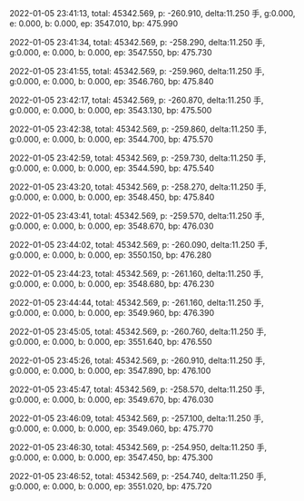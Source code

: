2022-01-05 23:41:13, total: 45342.569, p: -260.910, delta:11.250 手, g:0.000, e: 0.000, b: 0.000, ep: 3547.010, bp: 475.990

2022-01-05 23:41:34, total: 45342.569, p: -258.290, delta:11.250 手, g:0.000, e: 0.000, b: 0.000, ep: 3547.550, bp: 475.730

2022-01-05 23:41:55, total: 45342.569, p: -259.960, delta:11.250 手, g:0.000, e: 0.000, b: 0.000, ep: 3546.760, bp: 475.840

2022-01-05 23:42:17, total: 45342.569, p: -260.870, delta:11.250 手, g:0.000, e: 0.000, b: 0.000, ep: 3543.130, bp: 475.500

2022-01-05 23:42:38, total: 45342.569, p: -259.860, delta:11.250 手, g:0.000, e: 0.000, b: 0.000, ep: 3544.700, bp: 475.570

2022-01-05 23:42:59, total: 45342.569, p: -259.730, delta:11.250 手, g:0.000, e: 0.000, b: 0.000, ep: 3544.590, bp: 475.540

2022-01-05 23:43:20, total: 45342.569, p: -258.270, delta:11.250 手, g:0.000, e: 0.000, b: 0.000, ep: 3548.450, bp: 475.840

2022-01-05 23:43:41, total: 45342.569, p: -259.570, delta:11.250 手, g:0.000, e: 0.000, b: 0.000, ep: 3548.670, bp: 476.030

2022-01-05 23:44:02, total: 45342.569, p: -260.090, delta:11.250 手, g:0.000, e: 0.000, b: 0.000, ep: 3550.150, bp: 476.280

2022-01-05 23:44:23, total: 45342.569, p: -261.160, delta:11.250 手, g:0.000, e: 0.000, b: 0.000, ep: 3548.680, bp: 476.230

2022-01-05 23:44:44, total: 45342.569, p: -261.160, delta:11.250 手, g:0.000, e: 0.000, b: 0.000, ep: 3549.960, bp: 476.390

2022-01-05 23:45:05, total: 45342.569, p: -260.760, delta:11.250 手, g:0.000, e: 0.000, b: 0.000, ep: 3551.640, bp: 476.550

2022-01-05 23:45:26, total: 45342.569, p: -260.910, delta:11.250 手, g:0.000, e: 0.000, b: 0.000, ep: 3547.890, bp: 476.100

2022-01-05 23:45:47, total: 45342.569, p: -258.570, delta:11.250 手, g:0.000, e: 0.000, b: 0.000, ep: 3549.670, bp: 476.030

2022-01-05 23:46:09, total: 45342.569, p: -257.100, delta:11.250 手, g:0.000, e: 0.000, b: 0.000, ep: 3549.060, bp: 475.770

2022-01-05 23:46:30, total: 45342.569, p: -254.950, delta:11.250 手, g:0.000, e: 0.000, b: 0.000, ep: 3547.450, bp: 475.300

2022-01-05 23:46:52, total: 45342.569, p: -254.740, delta:11.250 手, g:0.000, e: 0.000, b: 0.000, ep: 3551.020, bp: 475.720